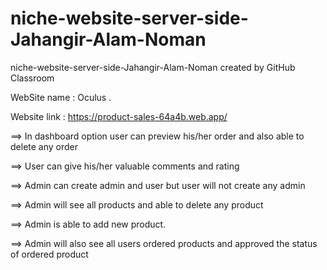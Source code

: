 # niche-website-server-side-Jahangir-Alam-Noman
niche-website-server-side-Jahangir-Alam-Noman created by GitHub Classroom

WebSite name : Oculus .


Website link : https://product-sales-64a4b.web.app/

==> In dashboard option user  can  preview his/her order and  also  able to delete any order

==> User can give his/her valuable comments and rating 

==> Admin can create admin  and user but user  will not create any admin

==> Admin will see all products and able to delete any  product

==> Admin is able to add new product. 

==> Admin will also see all users  ordered products and approved the status of ordered product



